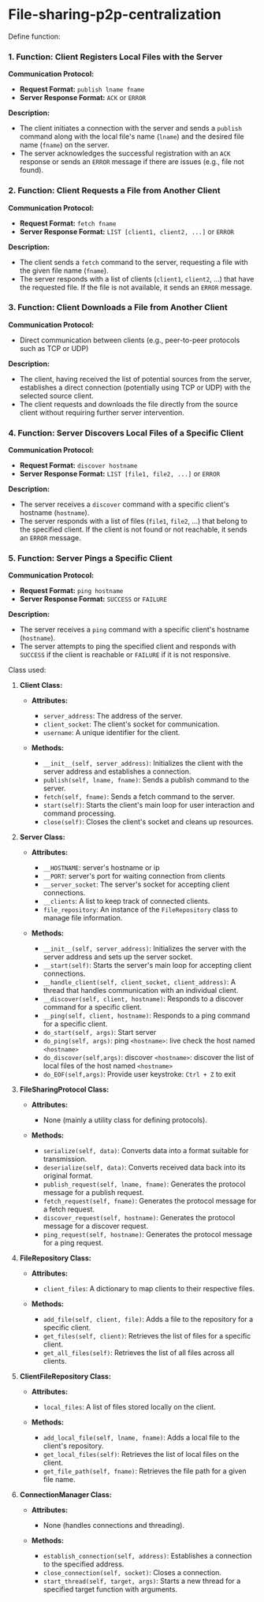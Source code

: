 # File-sharing-p2p-centralization

Define function:
### 1. Function: Client Registers Local Files with the Server

**Communication Protocol:**
- **Request Format:** `publish lname fname`
- **Server Response Format:** `ACK` or `ERROR`

**Description:**
- The client initiates a connection with the server and sends a `publish` command along with the local file's name (`lname`) and the desired file name (`fname`) on the server.
- The server acknowledges the successful registration with an `ACK` response or sends an `ERROR` message if there are issues (e.g., file not found).

### 2. Function: Client Requests a File from Another Client

**Communication Protocol:**
- **Request Format:** `fetch fname`
- **Server Response Format:** `LIST [client1, client2, ...]` or `ERROR`

**Description:**
- The client sends a `fetch` command to the server, requesting a file with the given file name (`fname`).
- The server responds with a list of clients (`client1`, `client2`, ...) that have the requested file. If the file is not available, it sends an `ERROR` message.

### 3. Function: Client Downloads a File from Another Client

**Communication Protocol:**
- Direct communication between clients (e.g., peer-to-peer protocols such as TCP or UDP)

**Description:**
- The client, having received the list of potential sources from the server, establishes a direct connection (potentially using TCP or UDP) with the selected source client.
- The client requests and downloads the file directly from the source client without requiring further server intervention.

### 4. Function: Server Discovers Local Files of a Specific Client

**Communication Protocol:**
- **Request Format:** `discover hostname`
- **Server Response Format:** `LIST [file1, file2, ...]` or `ERROR`

**Description:**
- The server receives a `discover` command with a specific client's hostname (`hostname`).
- The server responds with a list of files (`file1`, `file2`, ...) that belong to the specified client. If the client is not found or not reachable, it sends an `ERROR` message.

### 5. Function: Server Pings a Specific Client

**Communication Protocol:**
- **Request Format:** `ping hostname`
- **Server Response Format:** `SUCCESS` or `FAILURE`

**Description:**
- The server receives a `ping` command with a specific client's hostname (`hostname`).
- The server attempts to ping the specified client and responds with `SUCCESS` if the client is reachable or `FAILURE` if it is not responsive.

Class used:
1. **Client Class:**

   - **Attributes:**
     - `server_address`: The address of the server.
     - `client_socket`: The client's socket for communication.
     - `username`: A unique identifier for the client.

   - **Methods:**
     - `__init__(self, server_address)`: Initializes the client with the server address and establishes a connection.
     - `publish(self, lname, fname)`: Sends a publish command to the server.
     - `fetch(self, fname)`: Sends a fetch command to the server.
     - `start(self)`: Starts the client's main loop for user interaction and command processing.
     - `close(self)`: Closes the client's socket and cleans up resources.

2. **Server Class:**

   - **Attributes:**
     - `__HOSTNAME`: server's hostname or ip
     - `__PORT`: server's port for waiting connection from clients
     - `__server_socket`: The server's socket for accepting client connections.
     - `__clients`: A list to keep track of connected clients.
     - `file_repository`: An instance of the `FileRepository` class to manage file information.

   - **Methods:**
     - `__init__(self, server_address)`: Initializes the server with the server address and sets up the server socket.
     - `__start(self)`: Starts the server's main loop for accepting client connections.
     - `__handle_client(self, client_socket, client_address)`: A thread that handles communication with an individual client.
     - `__discover(self, client, hostname)`: Responds to a discover command for a specific client.
     - `__ping(self, client, hostname)`: Responds to a ping command for a specific client.
     - `do_start(self, args)`: Start server
     - `do_ping(self, args)`: ping `<hostname>`: live check the host named `<hostname>`
     - `do_discover(self,args)`: discover `<hostname>`: discover the list of local files of the host named `<hostname>`
     - `do_EOF(self,args)`: Provide user keystroke: `Ctrl + Z` to exit
    

3. **FileSharingProtocol Class:**

   - **Attributes:**
     - None (mainly a utility class for defining protocols).

   - **Methods:**
     - `serialize(self, data)`: Converts data into a format suitable for transmission.
     - `deserialize(self, data)`: Converts received data back into its original format.
     - `publish_request(self, lname, fname)`: Generates the protocol message for a publish request.
     - `fetch_request(self, fname)`: Generates the protocol message for a fetch request.
     - `discover_request(self, hostname)`: Generates the protocol message for a discover request.
     - `ping_request(self, hostname)`: Generates the protocol message for a ping request.

4. **FileRepository Class:**

   - **Attributes:**
     - `client_files`: A dictionary to map clients to their respective files.

   - **Methods:**
     - `add_file(self, client, file)`: Adds a file to the repository for a specific client.
     - `get_files(self, client)`: Retrieves the list of files for a specific client.
     - `get_all_files(self)`: Retrieves the list of all files across all clients.

5. **ClientFileRepository Class:**

   - **Attributes:**
     - `local_files`: A list of files stored locally on the client.

   - **Methods:**
     - `add_local_file(self, lname, fname)`: Adds a local file to the client's repository.
     - `get_local_files(self)`: Retrieves the list of local files on the client.
     - `get_file_path(self, fname)`: Retrieves the file path for a given file name.

6. **ConnectionManager Class:**

   - **Attributes:**
     - None (handles connections and threading).

   - **Methods:**
     - `establish_connection(self, address)`: Establishes a connection to the specified address.
     - `close_connection(self, socket)`: Closes a connection.
     - `start_thread(self, target, args)`: Starts a new thread for a specified target function with arguments.

